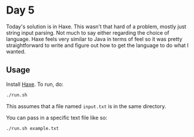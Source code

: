 # Day 5

Today's solution is in Haxe. This wasn't that hard of a problem, mostly just string input parsing. Not much to say
either regarding the choice of language. Haxe feels very similar to Java in terms of feel so it was pretty
straightforward to write and figure out how to get the language to do what I wanted.

## Usage

Install [Haxe](https://haxe.org/). To run, do:

```bash
./run.sh
```

This assumes that a file named `input.txt` is in the same directory.

You can pass in a specific text file like so:

```bash
./run.sh example.txt
```
